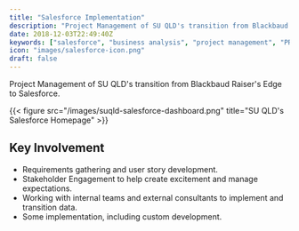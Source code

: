 ```yaml
---
title: "Salesforce Implementation"
description: "Project Management of SU QLD's transition from Blackbaud Raiser's Edge to Salesforce."
date: 2018-12-03T22:49:40Z
keywords: ["salesforce", "business analysis", "project management", "PRINCE2"]
icon: "images/salesforce-icon.png"
draft: false
---
```


Project Management of SU QLD's transition from Blackbaud Raiser's Edge to Salesforce.

{{< figure src="/images/suqld-salesforce-dashboard.png" title="SU QLD's Salesforce Homepage" >}}

## Key Involvement

* Requirements gathering and user story development.
* Stakeholder Engagement to help create excitement and manage expectations.
* Working with internal teams and external consultants to implement and transition data.
* Some implementation, including custom development.